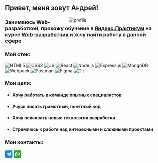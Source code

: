 ## Привет, меня зовут Андрей!

<img alt='profile' align="right" src="https://steamuserimages-a.akamaihd.net/ugc/286349901470262802/DD5655D1C2FD62C7625876DA49219959A610BFFE/" width="300">

### Занимаюсь Web-разработкой, прохожу обучение в [Яндекс.Практикум](https://practicum.yandex.ru/) на курсе [Web-разработчик](https://practicum.yandex.ru/web/?utm_source=yandex&utm_medium=cpc&utm_campaign=Yan_Sch_RF_Webr_Razrab_Des_Intro_460&utm_content=sty_search:s_none:cid_56600998:gid_4359516496:pid_23387311960:aid_9838725511:crid_0:rid_:p_1:pty_premium:mty_syn:mkw_:dty_desktop:cgcid_0:rn_Москва:rid_213&utm_term=разработка%20web&yclid=4769457341696616776) и хочу найти работу в данной сфере

### Мой стек:
![HTML5](https://img.shields.io/badge/HTML5-090909?style=flat-square&logo=html5)
![CSS3](https://img.shields.io/badge/CSS3-090909?style=flat-square&logo=css3)
![JS](https://img.shields.io/badge/JS-090909?style=flat-square&logo=javascript)
![React](https://img.shields.io/badge/React-090909?style=flat-square&logo=react)
![Node.js](https://img.shields.io/badge/Node.js-090909?style=flat-square&logo=node.js)
![Express.js](https://img.shields.io/badge/Express.js-090909?style=flat-square&logo=express)
![MongoDB](https://img.shields.io/badge/MongoDB-090909?style=flat-square&logo=mongodb)
![Webpack](https://img.shields.io/badge/Webpack-090909?style=flat-square&logo=webpack)
![Postman](https://img.shields.io/badge/Postman-090909?style=flat-square&logo=postman)
![Figma](https://img.shields.io/badge/Figma-090909?style=flat-square&logo=figma)
![Git](https://img.shields.io/badge/Git-090909?style=flat-square&logo=git)


### Мои цели:
* #### Хочу работать в команде опытных специалистов
* #### Учусь писать грамотный, понятный код
* #### Хочу осваивать новые технологии разработки
* #### Стремлюсь к работе над интересными и сложными проектами


### Мои контакты: 
[![telegram](./images/telegram.png)](https://t.me/an_mikhailovich)
[![whatsapp](./images/whatsapp.png)](https://api.whatsapp.com/send?phone=79525841592)
